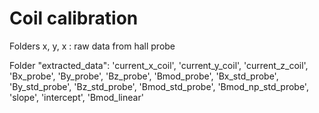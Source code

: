 # Coil calibration

Folders x, y, x : raw data from hall probe

Folder "extracted_data": 
'current_x_coil',
'current_y_coil',
'current_z_coil',
'Bx_probe',
'By_probe',
'Bz_probe',
'Bmod_probe',
'Bx_std_probe',
'By_std_probe',
'Bz_std_probe',
'Bmod_std_probe',
'Bmod_np_std_probe',
'slope',
'intercept',
'Bmod_linear'

